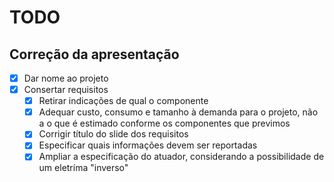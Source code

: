 # TODO

## Correção da apresentação
- [X] Dar nome ao projeto
- [X] Consertar requisitos
  - [X] Retirar indicações de qual o componente
  - [X] Adequar custo, consumo e tamanho à demanda para o projeto, não a o que é estimado conforme os componentes que previmos
  - [X] Corrigir título do slide dos requisitos
  - [X] Especificar quais informações devem ser reportadas
  - [X] Ampliar a especificação do atuador, considerando a possibilidade de um eletríma "inverso"
